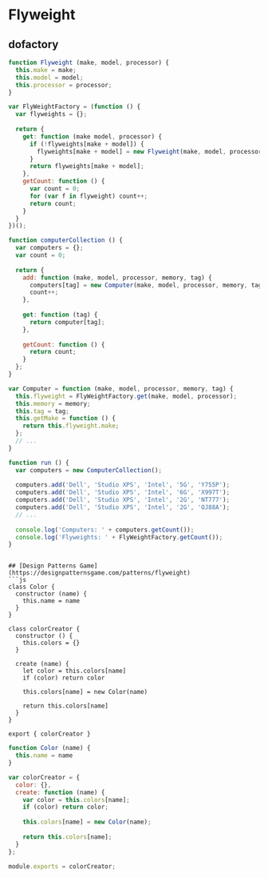 # Flyweight

## dofactory
```js
function Flyweight (make, model, processor) {
  this.make = make;
  this.model = model;
  this.processor = processor;
}

var FlyWeightFactory = (function () {
  var flyweights = {};
  
  return {
    get: function (make model, processor) {
      if (!flyweights[make + model]) {
        flyweights[make + model] = new Flyweight(make, model, processor);
      }
      return flyweights[make + model];
    },
    getCount: function () {
      var count = 0;
      for (var f in flyweight) count++;
      return count;
    }
  }
})();

function computerCollection () {
  var computers = {};
  var count = 0;
  
  return {
    add: function (make, model, processor, memory, tag) {
      computers[tag] = new Computer(make, model, processor, memory, tag);
      count++;
    },
    
    get: function (tag) {
      return computer[tag];
    },
    
    getCount: function () {
      return count;
    }
  };
}

var Computer = function (make, model, processor, memory, tag) {
  this.flyweight = FlyWeightFactory.get(make, model, processor);
  this.memory = memory;
  this.tag = tag;
  this.getMake = function () {
    return this.flyweight.make;
  };
  // ...
}

function run () {
  var computers = new ComputerCollection();
  
  computers.add('Dell', 'Studio XPS', 'Intel', '5G', 'Y755P');
  computers.add('Dell', 'Studio XPS', 'Intel', '6G', 'X997T');
  computers.add('Dell', 'Studio XPS', 'Intel', '2G', 'NT777');
  computers.add('Dell', 'Studio XPS', 'Intel', '2G', 'OJ88A');
  // ...
  
  console.log('Computers: ' + computers.getCount());
  console.log('Flyweights: ' + FlyWeightFactory.getCount());
}
```
```

## [Design Patterns Game](https://designpatternsgame.com/patterns/flyweight)
```js
class Color {
  constructor (name) {
    this.name = name
  }
}

class colorCreator {
  constructor () {
    this.colors = {}
  }
  
  create (name) {
    let color = this.colors[name]
    if (color) return color
    
    this.colors[name] = new Color(name)

    return this.colors[name]
  }
}

export { colorCreator }
```

```js
function Color (name) {
  this.name = name
}

var colorCreator = {
  color: {},
  create: function (name) {
    var color = this.colors[name];
    if (color) return color;
    
    this.colors[name] = new Color(name);
    
    return this.colors[name];
  }
};

module.exports = colorCreator;
```
